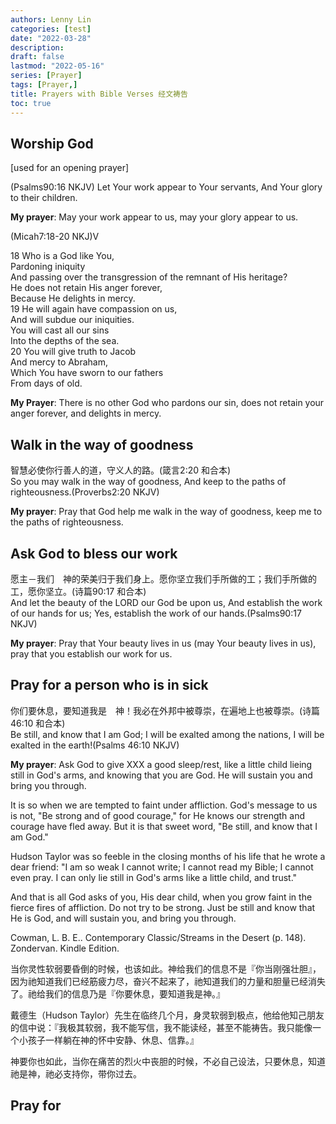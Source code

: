 ```yaml
---
authors: Lenny Lin
categories: [test]
date: "2022-03-28"
description: 
draft: false
lastmod: "2022-05-16"
series: [Prayer]
tags: [Prayer,]
title: Prayers with Bible Verses 经文祷告
toc: true
---
```


<!--more-->

## Worship God

\[used for an opening prayer\]

‪(Psalms‬90:16 NKJV) Let Your work appear to Your servants, And Your glory to their children.

**My prayer**: May your work appear to us, may your glory appear to us.

(Micah‬7:18-20 NKJ)V

18 Who is a God like You,  
Pardoning iniquity  
And passing over the transgression of the remnant of His heritage?  
He does not retain His anger forever,  
Because He delights in mercy.  
19 He will again have compassion on us,  
And will subdue our iniquities.  
You will cast all our sins  
Into the depths of the sea.  
20 You will give truth to Jacob  
And mercy to Abraham,  
Which You have sworn to our fathers  
From days of old.

**My Prayer**: There is no other God who pardons our sin, does not retain your anger forever, and delights in mercy.

## Walk in the way of goodness

智慧必使你行善人的道，守义人的路。(箴言2:20 和合本)  
So you may walk in the way of goodness, And keep to the paths of righteousness.(Proverbs2:20 NKJV)

**My prayer**: Pray that God help me walk in the way of goodness, keep me to the paths of righteousness.

## Ask God to bless our work

愿主－我们　神的荣美归于我们身上。愿你坚立我们手所做的工；我们手所做的工，愿你坚立。(诗篇90:17 和合本)  
And let the beauty of the LORD our God be upon us, And establish the work of our hands for us; Yes, establish the work of our hands.(Psalms90:17 NKJV)

**My prayer**: Pray that Your beauty lives in us (may Your beauty lives in us), pray that you establish our work for us.

## Pray for a person who is in sick

你们要休息，要知道我是　神！我必在外邦中被尊崇，在遍地上也被尊崇。(诗篇 46:10 和合本)  
Be still, and know that I am God; I will be exalted among the nations, I will be exalted in the earth!(Psalms 46:10 NKJV)

**My prayer**: Ask God to give XXX a good sleep/rest, like a little child lieing still in God's arms, and knowing that you are God. He will sustain you and bring you through.

It is so when we are tempted to faint under affliction. God's message to us is not, "Be strong and of good courage," for He knows our strength and courage have fled away. But it is that sweet word, "Be still, and know that I am God."

Hudson Taylor was so feeble in the closing months of his life that he wrote a dear friend: "I am so weak I cannot write; I cannot read my Bible; I cannot even pray. I can only lie still in God's arms like a little child, and trust."

And that is all God asks of you, His dear child, when you grow faint in the fierce fires of affliction. Do not try to be strong. Just be still and know that He is God, and will sustain you, and bring you through.

Cowman, L. B. E.. Contemporary Classic/Streams in the Desert (p. 148). Zondervan. Kindle Edition.

当你灵性软弱要昏倒的时候，也该如此。神给我们的信息不是『你当刚强壮胆』，因为祂知道我们已经筋疲力尽，奋兴不起来了，祂知道我们的力量和胆量已经消失了。祂给我们的信息乃是『你要休息，要知道我是神。』

戴德生（Hudson Taylor）先生在临终几个月，身灵软弱到极点，他给他知己朋友的信中说：『我极其软弱，我不能写信，我不能读经，甚至不能祷告。我只能像一个小孩子一样躺在神的怀中安静、休息、信靠。』

神要你也如此，当你在痛苦的烈火中丧胆的时候，不必自己设法，只要休息，知道祂是神，祂必支持你，带你过去。

## Pray for
